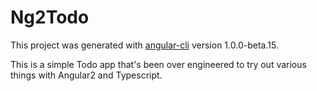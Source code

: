 # Ng2Todo

This project was generated with [angular-cli](https://github.com/angular/angular-cli) version 1.0.0-beta.15.

This is a simple Todo app that's been over engineered to try out various things with Angular2 and Typescript.